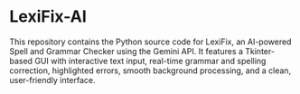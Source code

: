 # LexiFix-AI
This repository contains the Python source code for LexiFix, an AI-powered Spell and Grammar Checker using the Gemini API. It features a Tkinter-based GUI with interactive text input, real-time grammar and spelling correction, highlighted errors, smooth background processing, and a clean, user-friendly interface.
